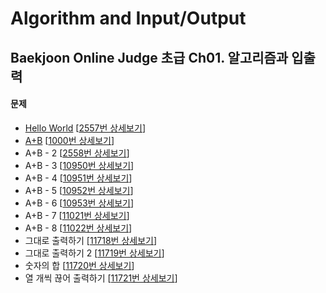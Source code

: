 Algorithm and Input/Output
==========================

Baekjoon Online Judge 초급 Ch01. 알고리즘과 입출력
---------------------------------------------

#### 문제

* [Hello World](./Hello_World) [[2557번 상세보기](https://www.acmicpc.net/problem/2557)]
* [A+B](./A+B) [[1000번 상세보기](https://www.acmicpc.net/problem/1000)]
* A+B - 2 [[2558번 상세보기](https://www.acmicpc.net/problem/2558)]
* A+B - 3 [[10950번 상세보기](https://www.acmicpc.net/problem/10950)]
* A+B - 4 [[10951번 상세보기](https://www.acmicpc.net/problem/10951)]
* A+B - 5 [[10952번 상세보기](https://www.acmicpc.net/problem/10952)]
* A+B - 6 [[10953번 상세보기](https://www.acmicpc.net/problem/10953)]
* A+B - 7 [[11021번 상세보기](https://www.acmicpc.net/problem/11021)]
* A+B - 8 [[11022번 상세보기](https://www.acmicpc.net/problem/11022)]
* 그대로 출력하기 [[11718번 상세보기](https://www.acmicpc.net/problem/11718)]
* 그대로 출력하기 2 [[11719번 상세보기](https://www.acmicpc.net/problem/11719)]
* 숫자의 합 [[11720번 상세보기](https://www.acmicpc.net/problem/11720)]
* 열 개씩 끊어 출력하기 [[11721번 상세보기](https://www.acmicpc.net/problem/11721)]